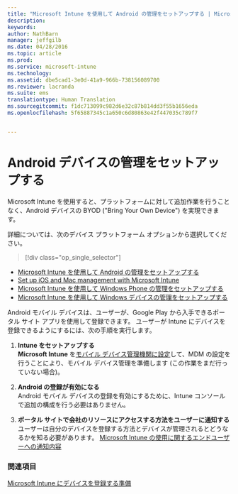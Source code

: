 ```yaml
---
title: "Microsoft Intune を使用して Android の管理をセットアップする | Microsoft Intune"
description: 
keywords: 
author: NathBarn
manager: jeffgilb
ms.date: 04/28/2016
ms.topic: article
ms.prod: 
ms.service: microsoft-intune
ms.technology: 
ms.assetid: dbe5cad1-3e0d-41a9-966b-738156089700
ms.reviewer: lacranda
ms.suite: ems
translationtype: Human Translation
ms.sourcegitcommit: f1dc713099c982d6e32c87b814dd3f55b1656eda
ms.openlocfilehash: 5f65887345c1a650c6d80863e42f447035c789f7


---
```


# Android デバイスの管理をセットアップする
Microsoft Intune を使用すると、プラットフォームに対して追加作業を行うことなく、Android デバイスの BYOD ("Bring Your Own Device") を実現できます。

詳細については、次のデバイス プラットフォーム オプションから選択してください。

> [!div class="op_single_selector"]
- [Microsoft Intune を使用して Android の管理をセットアップする](set-up-android-management-with-microsoft-intune.md)
- [Set up iOS and Mac management with Microsoft Intune](set-up-ios-and-mac-management-with-microsoft-intune.md)
- [Microsoft Intune を使用して Windows Phone の管理をセットアップする](set-up-windows-phone-management-with-microsoft-intune.md)
- [Microsoft Intune を使用して Windows デバイスの管理をセットアップする](set-up-windows-device-management-with-microsoft-intune.md)

Android モバイル デバイスは、ユーザーが、Google Play から入手できるポータル サイト アプリを使用して登録できます。 ユーザーが Intune にデバイスを登録できるようにするには、次の手順を実行します。

1.  **Intune をセットアップする**<br>
    **Microsoft Intune** を[モバイル デバイス管理機関に設定](get-ready-to-enroll-devices-in-microsoft-intune.md#set-mobile-device-management-authority)して、MDM の設定を行うことにより、モバイル デバイス管理を準備します (この作業をまだ行っていない場合)。

2.  **Android の登録が有効になる**<br>
    Android モバイル デバイスの登録を有効にするために、Intune コンソールで追加の構成を行う必要はありません。

3.  **ポータル サイトで会社のリソースにアクセスする方法をユーザーに通知する**<br>
    ユーザーは自分のデバイスを登録する方法とデバイスが管理されるとどうなるかを知る必要があります。 [Microsoft Intune の使用に関するエンドユーザーへの通知内容](what-to-tell-your-end-users-about-using-microsoft-intune.md)

### 関連項目
[Microsoft Intune にデバイスを登録する準備](get-ready-to-enroll-devices-in-microsoft-intune.md)



<!--HONumber=Jun16_HO5-->


